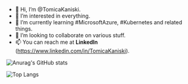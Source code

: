 - 👋 Hi, I’m @TomicaKaniski.
- 👀 I’m interested in everything.
- 🌱 I’m currently learning #MicrosoftAzure, #Kubernetes and related things.
- 💞️ I’m looking to collaborate on various stuff.
- 📫 You can reach me at **LinkedIn** (https://www.linkedin.com/in/TomicaKaniski).

![Anurag's GitHub stats](https://github-readme-stats.vercel.app/api?username=TomicaKaniski&theme=tokyonight)

![Top Langs](https://github-readme-stats.vercel.app/api/top-langs/?username=TomicaKaniski&theme=tokyonight)

<!---
TomicaKaniski/TomicaKaniski is a ✨ special ✨ repository because its `README.md` (this file) appears on your GitHub profile.
You can click the Preview link to take a look at your changes.
--->
